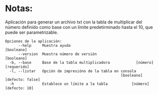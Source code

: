 # Notas: 

Aplicación para generar un archivo txt con la tabla de multiplicar del número definido como base
con un límite predetirminado hasta el 10, que puede ser parametrizable.

```
Opciones de la aplicación:
      --help     Muestra ayuda                                        [booleano]
      --version  Muestra número de versión                            [booleano]
  -b, --base     Base de la tabla multiplicadora            [número] [requerido]
  -l, --listar   Opción de impresióno de la tabla en consola
                                                     [booleano] [defecto: false]
  -h             Establece un límite a la tabla           [número] [defecto: 10]
```
